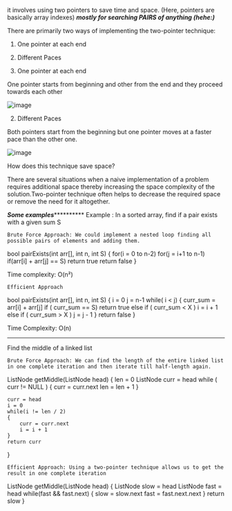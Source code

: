 it involves using two pointers to save time and space. (Here, pointers are basically array indexes) ***mostly for searching PAIRS of anything (hehe:)*** 

There are primarily two ways of implementing the two-pointer technique:
1. One pointer at each end
2. Different Paces


1. One pointer at each end

One pointer starts from beginning and other from the end and they proceed towards each other

![image](https://user-images.githubusercontent.com/93143005/173850695-83d74590-4d61-47bb-9b31-9df9f3963326.png)

2. Different Paces

Both pointers start from the beginning but one pointer moves at a faster pace than the other one.

![image](https://user-images.githubusercontent.com/93143005/173850826-a1378c9d-11bc-468c-96f6-8408c7ddaa83.png)




How does this technique save space?

There are several situations when a naive implementation of a problem requires additional space thereby increasing the space complexity
of the solution.Two-pointer technique often helps to decrease the required space or remove the need for it altogether.

*********************************************Some examples*******************************************************
    Example : In a sorted array, find if a pair exists with a given sum S

    Brute Force Approach: We could implement a nested loop finding all possible pairs of elements and adding them.

bool pairExists(int arr[], int n, int S)
{
    for(i = 0 to n-2)
        for(j = i+1 to n-1)
            if(arr[i] + arr[j] == S)
                return true
    return false
}

Time complexity: O(n²)

    Efficient Approach

bool pairExists(int arr[], int n, int S)
{
    i = 0
    j = n-1
    while( i < j)
    {
        curr_sum = arr[i] + arr[j]
        if ( curr_sum == S)
            return true
        else if ( curr_sum < X )
            i = i + 1
        else if ( curr_sum > X )
            j = j - 1
    }
    return false
}

Time Complexity: O(n)


---------------------------------------------------------------------------------------------------------------------------
Find the middle of a linked list

    Brute Force Approach: We can find the length of the entire linked list in one complete iteration and then iterate till half-length again.

ListNode getMiddle(ListNode head)
{
    len = 0
    ListNode curr = head
    while ( curr != NULL )
    {
        curr = curr.next
        len = len + 1
    }
    
    curr = head
    i = 0
    while(i != len / 2)
    {
        curr = curr.next
        i = i + 1
    }
    return curr
}

    Efficient Approach: Using a two-pointer technique allows us to get the result in one complete iteration

ListNode getMiddle(ListNode head)
{
    ListNode slow = head
    ListNode fast = head
   while(fast && fast.next)
    {
        slow = slow.next
        fast = fast.next.next
    }
   return slow
}
